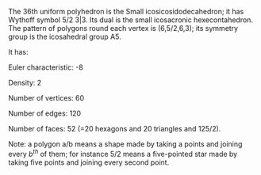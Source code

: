 The 36th uniform polyhedron is the Small icosicosidodecahedron; it has
Wythoff symbol 5/2 3|3. Its dual is the small icosacronic
hexecontahedron. The pattern of polygons round each vertex is
(6,5/2,6,3); its symmetry group is the icosahedral group A5.

It has:

Euler characteristic: -8

Density: 2

Number of vertices: 60

Number of edges: 120

Number of faces: 52 (=20 hexagons and 20 triangles and
12<span>5/2</span>).

Note: a polygon a/b means a shape made by taking a points and joining
every $b^{th}$ of them; for instance 5/2 means a five-pointed star made
by taking five points and joining every second point.
